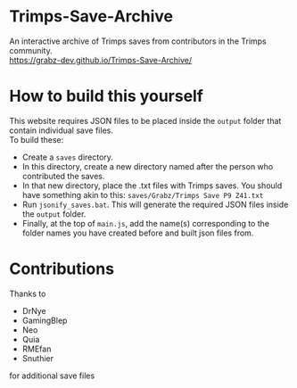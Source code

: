 # Trimps-Save-Archive
An interactive archive of Trimps saves from contributors in the Trimps community.   
https://grabz-dev.github.io/Trimps-Save-Archive/

# How to build this yourself
This website requires JSON files to be placed inside the `output` folder that contain individual save files.  
To build these:
* Create a `saves` directory.
* In this directory, create a new directory named after the person who contributed the saves.
* In that new directory, place the .txt files with Trimps saves. You should have something akin to this: `saves/Grabz/Trimps Save P9 Z41.txt`
* Run `jsonify_saves.bat`. This will generate the required JSON files inside the `output` folder.
* Finally, at the top of `main.js`, add the name(s) corresponding to the folder names you have created before and built json files from.

# Contributions
Thanks to
* DrNye
* GamingBlep
* Neo
* Quia
* RMEfan
* Snuthier

for additional save files
